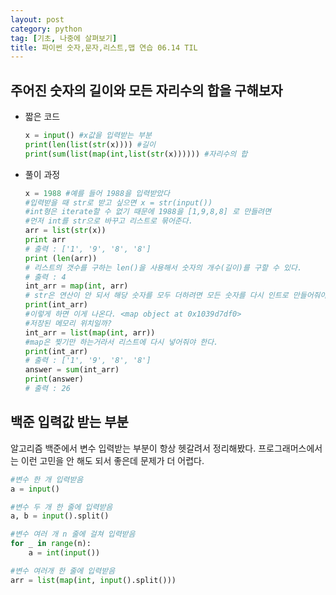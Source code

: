 ```yaml
---
layout: post
category: python
tag: [기초, 나중에 살펴보기]
title: 파이썬 숫자,문자,리스트,맵 연습 06.14 TIL
---
```


## 주어진 숫자의 길이와 모든 자리수의 합을 구해보자

* 짧은 코드
    ```python
    x = input() #x값을 입력받는 부분
    print(len(list(str(x)))) #길이
    print(sum(list(map(int,list(str(x)))))) #자리수의 합
    ```

* 풀이 과정
    ``` python
    x = 1988 #예를 들어 1988을 입력받았다
    #입력받을 때 str로 받고 싶으면 x = str(input())
    #int형은 iterate할 수 없기 때문에 1988을 [1,9,8,8] 로 만들려면 
    #먼저 int를 str으로 바꾸고 리스트로 묶어준다.
    arr = list(str(x))
    print arr
    # 출력 : ['1', '9', '8', '8'] 
    print (len(arr))
    # 리스트의 갯수를 구하는 len()을 사용해서 숫자의 개수(길이)를 구할 수 있다.
    # 출력 : 4
    int_arr = map(int, arr)
    # str은 연산이 안 되서 해당 숫자를 모두 더하려면 모든 숫자를 다시 인트로 만들어줘야한다.
    print(int_arr)
    #이렇게 하면 이게 나온다. <map object at 0x1039d7df0> 
    #저장된 메모리 위치일까?
    int_arr = list(map(int, arr))
    #map은 찢기만 하는거라서 리스트에 다시 넣어줘야 한다.
    print(int_arr)
    # 출력 : ['1', '9', '8', '8'] 
    answer = sum(int_arr)
    print(answer)
    # 출력 : 26 
    ```

## 백준 입력값 받는 부분 

알고리즘 백준에서 변수 입력받는 부분이 항상 헷갈려서 정리해봤다.
프로그래머스에서는 이런 고민을 안 해도 되서 좋은데 문제가 더 어렵다.  

```python
#변수 한 개 입력받음
a = input() 

#변수 두 개 한 줄에 입력받음
a, b = input().split() 

#변수 여러 개 n 줄에 걸쳐 입력받음
for _ in range(n): 
    a = int(input())

#변수 여러개 한 줄에 입력받음
arr = list(map(int, input().split()))
```
